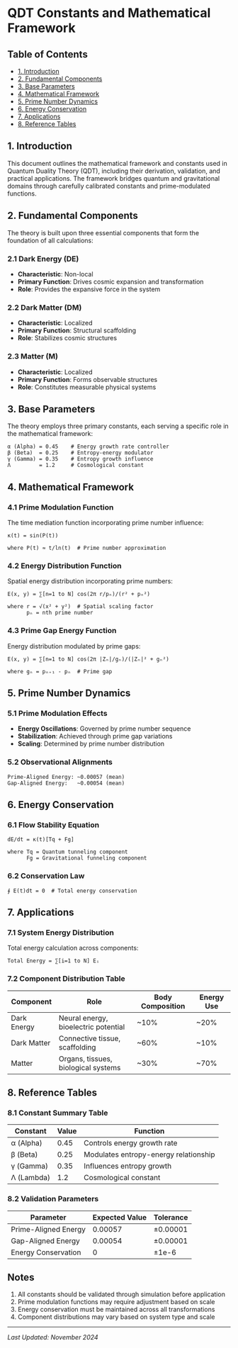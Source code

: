 # QDT Constants and Mathematical Framework

## Table of Contents
- [1. Introduction](#1-introduction)
- [2. Fundamental Components](#2-fundamental-components)
- [3. Base Parameters](#3-base-parameters)
- [4. Mathematical Framework](#4-mathematical-framework)
- [5. Prime Number Dynamics](#5-prime-number-dynamics)
- [6. Energy Conservation](#6-energy-conservation)
- [7. Applications](#7-applications)
- [8. Reference Tables](#8-reference-tables)

## 1. Introduction

This document outlines the mathematical framework and constants used in Quantum Duality Theory (QDT), including their derivation, validation, and practical applications. The framework bridges quantum and gravitational domains through carefully calibrated constants and prime-modulated functions.

## 2. Fundamental Components

The theory is built upon three essential components that form the foundation of all calculations:

### 2.1 Dark Energy (DE)
- **Characteristic**: Non-local
- **Primary Function**: Drives cosmic expansion and transformation
- **Role**: Provides the expansive force in the system

### 2.2 Dark Matter (DM)
- **Characteristic**: Localized
- **Primary Function**: Structural scaffolding
- **Role**: Stabilizes cosmic structures

### 2.3 Matter (M)
- **Characteristic**: Localized
- **Primary Function**: Forms observable structures
- **Role**: Constitutes measurable physical systems

## 3. Base Parameters

The theory employs three primary constants, each serving a specific role in the mathematical framework:

```
α (Alpha) = 0.45    # Energy growth rate controller
β (Beta)  = 0.25    # Entropy-energy modulator
γ (Gamma) = 0.35    # Entropy growth influence
Λ         = 1.2     # Cosmological constant
```

## 4. Mathematical Framework

### 4.1 Prime Modulation Function
The time mediation function incorporating prime number influence:

```
κ(t) = sin(P(t))

where P(t) ≈ t/ln(t)  # Prime number approximation
```

### 4.2 Energy Distribution Function
Spatial energy distribution incorporating prime numbers:

```
E(x, y) = ∑[n=1 to N] cos(2π r/pₙ)/(r² + pₙ²)

where r = √(x² + y²)  # Spatial scaling factor
      pₙ = nth prime number
```

### 4.3 Prime Gap Energy Function
Energy distribution modulated by prime gaps:

```
E(x, y) = ∑[n=1 to N] cos(2π |Zₙ|/gₙ)/(|Zₙ|² + gₙ²)

where gₙ = pₙ₊₁ - pₙ  # Prime gap
```

## 5. Prime Number Dynamics

### 5.1 Prime Modulation Effects
- **Energy Oscillations**: Governed by prime number sequence
- **Stabilization**: Achieved through prime gap variations
- **Scaling**: Determined by prime number distribution

### 5.2 Observational Alignments
```
Prime-Aligned Energy: ~0.00057 (mean)
Gap-Aligned Energy:   ~0.00054 (mean)
```

## 6. Energy Conservation

### 6.1 Flow Stability Equation
```
dE/dt = κ(t)[Tq + Fg]

where Tq = Quantum tunneling component
      Fg = Gravitational funneling component
```

### 6.2 Conservation Law
```
∮ E(t)dt = 0  # Total energy conservation
```

## 7. Applications

### 7.1 System Energy Distribution
Total energy calculation across components:

```
Total Energy = ∑[i=1 to N] Eᵢ
```

### 7.2 Component Distribution Table

| Component    | Role                              | Body Composition | Energy Use |
|-------------|-----------------------------------|------------------|------------|
| Dark Energy | Neural energy, bioelectric potential| ~10%            | ~20%       |
| Dark Matter | Connective tissue, scaffolding     | ~60%            | ~10%       |
| Matter      | Organs, tissues, biological systems| ~30%            | ~70%       |

## 8. Reference Tables

### 8.1 Constant Summary Table

| Constant | Value | Function |
|----------|--------|----------|
| α (Alpha) | 0.45 | Controls energy growth rate |
| β (Beta) | 0.25 | Modulates entropy-energy relationship |
| γ (Gamma) | 0.35 | Influences entropy growth |
| Λ (Lambda) | 1.2 | Cosmological constant |

### 8.2 Validation Parameters

| Parameter | Expected Value | Tolerance |
|-----------|---------------|-----------|
| Prime-Aligned Energy | 0.00057 | ±0.00001 |
| Gap-Aligned Energy | 0.00054 | ±0.00001 |
| Energy Conservation | 0 | ±1e-6 |

## Notes

1. All constants should be validated through simulation before application
2. Prime modulation functions may require adjustment based on scale
3. Energy conservation must be maintained across all transformations
4. Component distributions may vary based on system type and scale

---

*Last Updated: November 2024*
